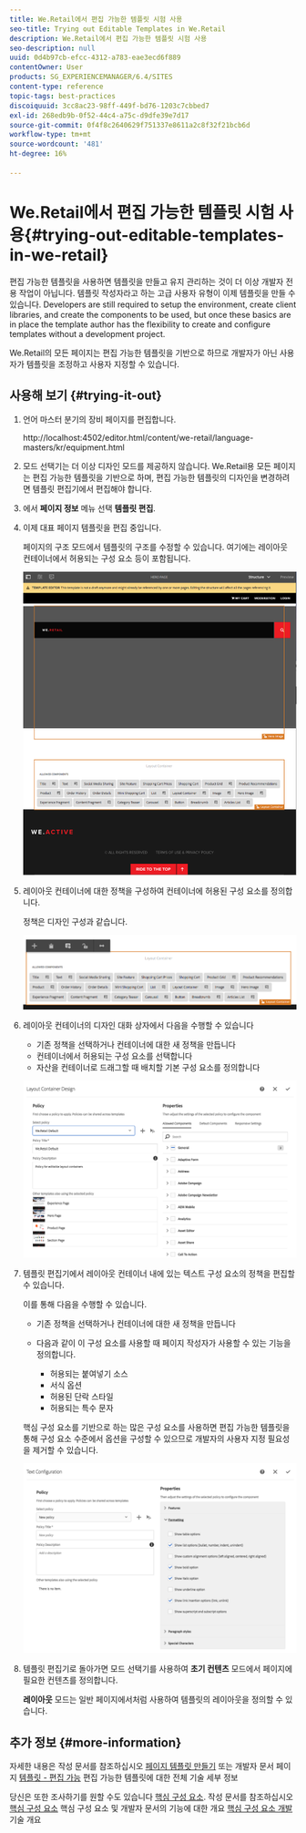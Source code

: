 ```yaml
---
title: We.Retail에서 편집 가능한 템플릿 시험 사용
seo-title: Trying out Editable Templates in We.Retail
description: We.Retail에서 편집 가능한 템플릿 시험 사용
seo-description: null
uuid: 0d4b97cb-efcc-4312-a783-eae3ecd6f889
contentOwner: User
products: SG_EXPERIENCEMANAGER/6.4/SITES
content-type: reference
topic-tags: best-practices
discoiquuid: 3cc8ac23-98ff-449f-bd76-1203c7cbbed7
exl-id: 268edb9b-0f52-44c4-a75c-d9dfe39e7d17
source-git-commit: 0f4f8c2640629f751337e8611a2c8f32f21bcb6d
workflow-type: tm+mt
source-wordcount: '481'
ht-degree: 16%

---
```


# We.Retail에서 편집 가능한 템플릿 시험 사용{#trying-out-editable-templates-in-we-retail}

편집 가능한 템플릿을 사용하면 템플릿을 만들고 유지 관리하는 것이 더 이상 개발자 전용 작업이 아닙니다. 템플릿 작성자라고 하는 고급 사용자 유형이 이제 템플릿을 만들 수 있습니다. Developers are still required to setup the environment, create client libraries, and create the components to be used, but once these basics are in place the template author has the flexibility to create and configure templates without a development project.

We.Retail의 모든 페이지는 편집 가능한 템플릿을 기반으로 하므로 개발자가 아닌 사용자가 템플릿을 조정하고 사용자 지정할 수 있습니다.

## 사용해 보기 {#trying-it-out}

1. 언어 마스터 분기의 장비 페이지를 편집합니다.

   http://localhost:4502/editor.html/content/we-retail/language-masters/kr/equipment.html

1. 모드 선택기는 더 이상 디자인 모드를 제공하지 않습니다. We.Retail용 모든 페이지는 편집 가능한 템플릿을 기반으로 하며, 편집 가능한 템플릿의 디자인을 변경하려면 템플릿 편집기에서 편집해야 합니다.
1. 에서 **페이지 정보** 메뉴 선택 **템플릿 편집**.
1. 이제 대표 페이지 템플릿을 편집 중입니다.

   페이지의 구조 모드에서 템플릿의 구조를 수정할 수 있습니다. 여기에는 레이아웃 컨테이너에서 허용되는 구성 요소 등이 포함됩니다.

   ![chlimage_1-138](assets/chlimage_1-138.png)

1. 레이아웃 컨테이너에 대한 정책을 구성하여 컨테이너에 허용된 구성 요소를 정의합니다.

   정책은 디자인 구성과 같습니다.

   ![chlimage_1-139](assets/chlimage_1-139.png)

1. 레이아웃 컨테이너의 디자인 대화 상자에서 다음을 수행할 수 있습니다

   * 기존 정책을 선택하거나 컨테이너에 대한 새 정책을 만듭니다
   * 컨테이너에서 허용되는 구성 요소를 선택합니다
   * 자산을 컨테이너로 드래그할 때 배치할 기본 구성 요소를 정의합니다

   ![chlimage_1-140](assets/chlimage_1-140.png)

1. 템플릿 편집기에서 레이아웃 컨테이너 내에 있는 텍스트 구성 요소의 정책을 편집할 수 있습니다.

   이를 통해 다음을 수행할 수 있습니다.

   * 기존 정책을 선택하거나 컨테이너에 대한 새 정책을 만듭니다
   * 다음과 같이 이 구성 요소를 사용할 때 페이지 작성자가 사용할 수 있는 기능을 정의합니다.

      * 허용되는 붙여넣기 소스
      * 서식 옵션
      * 허용된 단락 스타일
      * 허용되는 특수 문자

   핵심 구성 요소를 기반으로 하는 많은 구성 요소를 사용하면 편집 가능한 템플릿을 통해 구성 요소 수준에서 옵션을 구성할 수 있으므로 개발자의 사용자 지정 필요성을 제거할 수 있습니다.

   ![chlimage_1-141](assets/chlimage_1-141.png)

1. 템플릿 편집기로 돌아가면 모드 선택기를 사용하여 **초기 컨텐츠** 모드에서 페이지에 필요한 컨텐츠를 정의합니다.

   **레이아웃** 모드는 일반 페이지에서처럼 사용하여 템플릿의 레이아웃을 정의할 수 있습니다.

## 추가 정보 {#more-information}

자세한 내용은 작성 문서를 참조하십시오 [페이지 템플릿 만들기](/help/sites-authoring/templates.md) 또는 개발자 문서 페이지 [템플릿 - 편집 가능](/help/sites-developing/page-templates-editable.md) 편집 가능한 템플릿에 대한 전체 기술 세부 정보

당신은 또한 조사하기를 원할 수도 있습니다 [핵심 구성 요소](/help/sites-developing/we-retail-core-components.md). 작성 문서를 참조하십시오 [핵심 구성 요소](https://experienceleague.adobe.com/docs/experience-manager-core-components/using/introduction.html) 핵심 구성 요소 및 개발자 문서의 기능에 대한 개요 [핵심 구성 요소 개발](https://helpx.adobe.com/experience-manager/core-components/using/developing.html) 기술 개요
